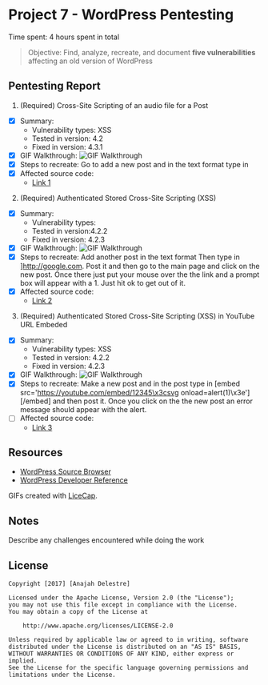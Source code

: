 # Project 7 - WordPress Pentesting

Time spent: 4 hours spent in total

> Objective: Find, analyze, recreate, and document **five vulnerabilities** affecting an old version of WordPress

## Pentesting Report

1. (Required) Cross-Site Scripting of an audio file for a Post
  - [X] Summary: 
    - Vulnerability types: XSS
    - Tested in version: 4.2
    - Fixed in version: 4.3.1
  - [X] GIF Walkthrough: <img src=' https://i.imgur.com/smlS00E.gifv' title='GIF Walkthrough' 
  width='' alt='GIF Walkthrough' /> 
  - [X] Steps to recreate: Go to add a new post and in the text format type in <HTML xmlns: ><audio>
<audio src=wp onerror=alert('XSS')>. Then click on the visual tab. A prompt box will appear with the error
XSS in it. 
  - [X] Affected source code:
    - [Link 1](https://github.com/WordPress/WordPress/commit/a493dc0ab5819c8b831173185f1334b7c3e02e36)
2. (Required) Authenticated Stored Cross-Site Scripting (XSS)
  - [X] Summary: 
    - Vulnerability types:
    - Tested in version:4.2.2
    - Fixed in version: 4.2.3
  - [X] GIF Walkthrough: <img src=' https://i.imgur.com/MD2ZCkD.gifv' title='GIF Walkthrough' 
  width='' alt='GIF Walkthrough' /> 
  - [X] Steps to recreate: Add another post in the text format 
  Then type in <a href="[caption code=">]</a><a title=" onmouseover=alert(1)  ">http://google.com</a>.
  Post it and then go to the main page and click on the new post. Once there just put your mouse over the 
  the link and a prompt box will appear with a 1. Just hit ok to get out of it. 
  - [X] Affected source code:
    - [Link 2](https://wpvulndb.com/vulnerabilities/8111)
3. (Required) Authenticated Stored Cross-Site Scripting (XSS) in YouTube URL Embeded
  - [X] Summary: 
    - Vulnerability types: XSS 
    - Tested in version: 4.2.2
    - Fixed in version: 4.2.3
  - [X] GIF Walkthrough: <img src=' https://i.imgur.com/d3Gi8Tq.gifv' title='GIF Walkthrough' 
  width='' alt='GIF Walkthrough' />
  - [X] Steps to recreate: Make a new post and in the post type in [embed src='https://youtube.com/embed/12345\x3csvg onload=alert(1)\x3e'][/embed]
  and then post it. Once you click on the the new post an error message should appear with the alert. 
  - [ ] Affected source code:
    - [Link 3](https://github.com/WordPress/WordPress/commit/419c8d97ce8df7d5004ee0b566bc5e095f0a6ca8)

## Resources

- [WordPress Source Browser](https://core.trac.wordpress.org/browser/)
- [WordPress Developer Reference](https://developer.wordpress.org/reference/)

GIFs created with [LiceCap](http://www.cockos.com/licecap/).

## Notes

Describe any challenges encountered while doing the work

## License

    Copyright [2017] [Anajah Delestre]

    Licensed under the Apache License, Version 2.0 (the "License");
    you may not use this file except in compliance with the License.
    You may obtain a copy of the License at

        http://www.apache.org/licenses/LICENSE-2.0

    Unless required by applicable law or agreed to in writing, software
    distributed under the License is distributed on an "AS IS" BASIS,
    WITHOUT WARRANTIES OR CONDITIONS OF ANY KIND, either express or implied.
    See the License for the specific language governing permissions and
    limitations under the License.